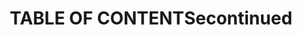 --- 
abstract: '' 
authors: 
 - zarski
 -  M Berking
 -  C Fackiner
 -  C Rosenau
 -  admin
 -  S Dubray
 -  ...
doi: '' 
featured: false 
publication: '*J Sex Med*, 212' 
publication_short: '' 
publishDate: '2017-01-01' 
title: 'TABLE OF CONTENTSecontinued' 
url_code: '' 
url_dataset: '' 
url_pdf: '' 
url_poster: '' 
url_project: '' 
url_slides: '' 
url_source: '' 
url_video: '' 
---